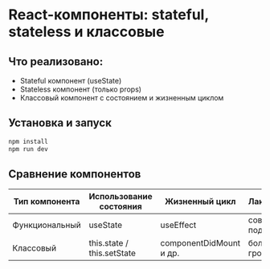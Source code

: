 # React-компоненты: stateful, stateless и классовые

## Что реализовано:

- Stateful компонент (useState)
- Stateless компонент (только props)
- Классовый компонент с состоянием и жизненным циклом

## Установка и запуск

```bash
npm install
npm run dev
```

## Сравнение компонентов

| Тип компонента | Использование состояния    | Жизненный цикл          | Лаконичность       |
| -------------- | -------------------------- | ----------------------- | ------------------ |
| Функциональный | useState                   | useEffect               | современный подход |
| Классовый      | this.state / this.setState | componentDidMount и др. | более громоздкий   |
